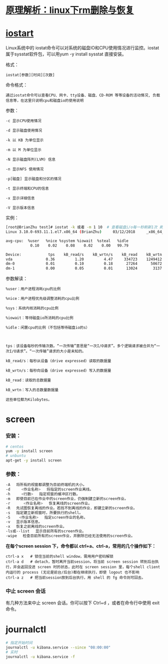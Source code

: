 # [原理解析：linux下rm删除与恢复](https://www.sklinux.com/posts/devops/rm%E6%96%87%E4%BB%B6%E5%88%A0%E9%99%A4%E4%B8%8E%E6%81%A2%E5%A4%8D/)



# [iostart](https://www.cnblogs.com/brianzhu/p/8550251.html)

Linux系统中的 iostat命令可以对系统的磁盘IO和CPU使用情况进行监控。iostat属于sysstat软件包，可以用yum -y install sysstat 直接安装。

格式：

```
iostat[参数][时间][次数]
```

命令格式：

```
通过iostat命令可以查看CPU、网卡、tty设备、磁盘、CD-ROM 等等设备的活动情况, 负载信息等，在这里只说明cpu和磁盘io的使用说明
```

参数：

```
-c 显示CPU使用情况

-d 显示磁盘使用情况

-k 以 KB 为单位显示

-m 以 M 为单位显示

-N 显示磁盘阵列(LVM) 信息

-n 显示NFS 使用情况

-p[磁盘] 显示磁盘和分区的情况

-t 显示终端和CPU的信息

-x 显示详细信息

-V 显示版本信息
```

实例：

```bash
[root@BrianZhu test]# iostat -k 或者 -m 1 10  # 查看磁盘i/o每一秒刷新1次 刷新10次
Linux 3.10.0-693.11.1.el7.x86_64 (BrianZhu)     03/12/2018     _x86_64_    (1 CPU)

avg-cpu:  %user   %nice %system %iowait  %steal   %idle
           0.10    0.02    0.08    0.02    0.00   99.79

Device:            tps    kB_read/s    kB_wrtn/s    kB_read    kB_wrtn
vda               0.36         1.20         4.47     334723    1249412
dm-0              0.01         0.10         0.18      27264      50672
dm-1              0.00         0.05         0.01      13024       3137
```

 参数解读：

```
%user：用户进程消耗cpu的比例

%nice：用户进程优先级调整消耗的cpu比例

%sys：系统内核消耗的cpu比例

%iowait：等待磁盘io所消耗的cpu比例

%idle：闲置cpu的比例（不包括等待磁盘io的s）

 

tps：该设备每秒的传输次数。“一次传输”意思是“一次I/O请求”。多个逻辑请求被合并为“一次I/O请求”。“一次传输”请求的大小是未知的。

kB_read/s：每秒从设备（drive expressed）读取的数据量

kB_wrtn/s：每秒向设备（drive expressed）写入的数据量

kB_read：读取的总数据量

kB_wrtn：写入的总数量数据量

这些单位都为Kilobytes。
```



# screen

### 安装：

```bash
# centos
yum -y install screen
# unbuntu
apt-get -y install screen
```

### 参数：

```bash
-A 　将所有的视窗都调整为目前终端机的大小。
-d     <作业名称> 　将指定的screen作业离线。
-h     <行数> 　指定视窗的缓冲区行数。
-m 　即使目前已在作业中的screen作业，仍强制建立新的screen作业。
-r      <作业名称> 　恢复离线的screen作业。
-R 　先试图恢复离线的作业。若找不到离线的作业，即建立新的screen作业。
-s 　指定建立新视窗时，所要执行的shell。
-S    <作业名称> 　指定screen作业的名称。
-v 　显示版本信息。
-x 　恢复之前离线的screen作业。
-ls或--list 　显示目前所有的screen作业。
-wipe 　检查目前所有的screen作业，并删除已经无法使用的screen作业。
```

**在每个screen session 下，命令都以 ctrl+a、ctrl-a，常用的几个操作如下：**

```
ctrl-a x   # 锁住当前的shell window，需用用户密码解锁
ctrl-a d   # detach，暂时离开当前session，将当前 screen session 转到后台执行，并会返回没进 screen 时的状态，此时在 screen session 里，每个shell client内运行的 process (无论是前台/后台)都在继续执行，即使 logout 也不影响
ctrl-a z   # 把当前session放到后台执行，用 shell 的 fg 命令则可回去。
```

### 中止 screen 会话

有几种方法来中止 screen 会话。你可以按下 Ctrl+d ，或者在命令行中使用 exit 命令。





# journalctl

```bash
# 指定开始时间
journalctl -u kibana.service --since "08:00:00"
# 实时
journalctl -u kibana.service -f
```

